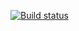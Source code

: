 [![Build status](https://ci.appveyor.com/api/projects/status/qmqae5gdyejt25ml?svg=true)](https://ci.appveyor.com/project/EugenyVinogradov/automatichomework-4)

